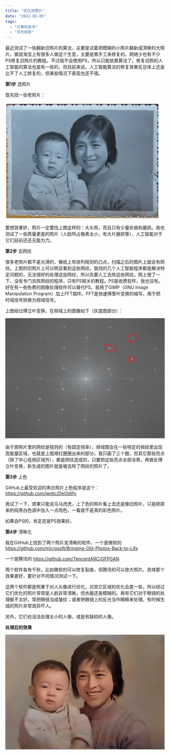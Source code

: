 ```yaml
---
title: "优化旧照片"
date: "2022-02-05"
tags: 
  - "计算机技术"
  - "浮光掠影"
---
```


最近测试了一些翻新旧照片的算法，主要是试着把模糊的小照片翻新成清晰的大照片。据说淘宝上有很多人做这个生意，主要是靠手工来修复的。网络少也有不少PS修复旧照片的教程。不过我不会使用PS，所以只能依靠算法了。修复旧照的人工智能的算法也是有一些的，但目前来说，人工智能算法的修复效果在总体上还是比不了人工修复的，但某些情况下表现也还不错。

**第1步** 选照片

首先找一张老照片：

![](image.png)

要想效果好，照片一定要找上图这样的：大头照，而且只有少量折痕和磨损。我也测试了一些质量更差的照片（人脸所占像素太小，有大片磨损等），人工智能对于它们目前还还无能为力。

**第2步** 去网纹

很多老照片都不是光滑的，像纸上有排列规则的凸点，扫描之后的图片上就会有网纹。上图的旧照片上可以明显看到这些网纹。我找的几个人工智能程序都是解决特定问题的，无法很好的处理这些网纹，所以先要人工去除这些网纹。网上搜了一下，没有专门去除网纹的程序，只有PS相关的教程。PS是收费软件，我也没有。好在有一些免费的图像处理软件可以替代PS。我用了GIMP（GNU Image Manipulation Program）加上FFT插件。FFT是快速傅里叶变换的缩写，用于把时域信号转换为频域信号。

上图经过傅立叶变换，在频域上的图像如下（灰度图部分）：

![](image-1.png)

由于原照片里的网纹是规则的（有固定频率），频域图会在一些特定的频段里出现高能量区域，也就是上图用红圈圈出来的部分。我只画了三个圈，但其它那些亮点（除了中心低频区域外），都是网纹造成的，只要把这些亮点全部涂黑，再做反傅立叶变换，新生成的图片就是被去除了网纹的照片了。

**第3步** 上色

GitHub上最受欢迎的黑白照片上色程序是这个：https://github.com/jantic/DeOldify

我试了一下，效果只能说马马虎虎，上了色的照片看上去还是像旧照片，只是把原来的纯黑白色调中加入一点肉色，一看就不是真的彩色照片。

如果会PS的，肯定还是PS效果好。

**第4步** 清晰化

我在GitHub上找到了两个照片变清晰的软件，一个是微软的 https://github.com/microsoft/Bringing-Old-Photos-Back-to-Life

一个是腾讯的 https://github.com/TencentARC/GFPGAN

两个软件各有千秋，比如微软的可以修复裂痕，但腾讯的可以放大照片。具体那个效果更好，要针对不同情况测试一下。

这两个软件都是侧重于对人头像进行优化，对其它区域的优化会差一些，所以经过它们优化的照片常常是人脸非常清晰，但衣服还是模糊的。再有它们对于眼镜的处理都不太好。常把眼镜当成皱纹；或者把眼镜上的反光当作眼睛来处理。有时候生成的照片非常诡异吓人。

另外，它们也没法处理太小的人像，或是有缺损的人像。

**处理后的效果**

![](image-2.png)
